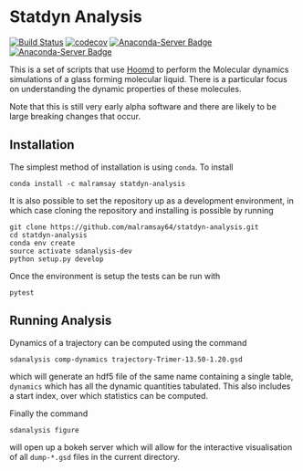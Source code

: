Statdyn Analysis
================

[![Build Status](https://travis-ci.org/malramsay64/statdyn-analysis.svg?branch=master)](https://travis-ci.org/malramsay64/statdyn-analysis)
[![codecov](https://codecov.io/gh/malramsay64/statdyn-analysis/branch/master/graph/badge.svg)](https://codecov.io/gh/malramsay64/statdyn-analysis)
[![Anaconda-Server Badge](https://anaconda.org/malramsay/statdyn-analysis/badges/installer/conda.svg)](https://conda.anaconda.org/malramsay)
[![Anaconda-Server Badge](https://anaconda.org/malramsay/statdyn-analysis/badges/version.svg)](https://anaconda.org/malramsay/statdyn-analysis)


This is a set of scripts that use
[Hoomd](https://bitbucket.org/glotzer/hoomd-blue) to perform the Molecular
dynamics simulations of a glass forming molecular liquid. There is a particular
focus on understanding the dynamic properties of these molecules.

Note that this is still very early alpha software and there are likely to be
large breaking changes that occur.

Installation
------------

The simplest method of installation is using `conda`. To install

    conda install -c malramsay statdyn-analysis

It is also possible to set the repository up as a development environment,
in which case cloning the repository and installing is possible by running

    git clone https://github.com/malramsay64/statdyn-analysis.git
    cd statdyn-analysis
    conda env create
    source activate sdanalysis-dev
    python setup.py develop

Once the environment is setup the tests can be run with

    pytest

Running Analysis
-------------------

Dynamics of a trajectory can be computed using the command

    sdanalysis comp-dynamics trajectory-Trimer-13.50-1.20.gsd

which will generate an hdf5 file of the same name containing a single table,
`dynamics` which has all the dynamic quantities tabulated. This also includes
a start index, over which statistics can be computed.

Finally the command

    sdanalysis figure

will open up a bokeh server which will allow for the interactive visualisation
of all `dump-*.gsd` files in the current directory.

